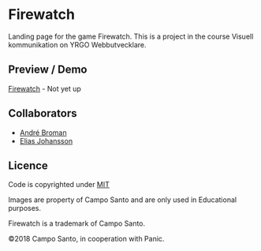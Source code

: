 # Firewatch
Landing page for the game Firewatch.
This is a project in the course Visuell kommunikation on YRGO Webbutvecklare.

## Preview / Demo
[Firewatch](https://laykith.github.io/Firewatch) - Not yet up

## Collaborators
- [André Broman](https://github.com/laykith)
- [Elias Johansson](https://github.com/eliasjohansson)

## Licence
Code is copyrighted under [MIT](LICENCE)

Images are property of Campo Santo and are only used in Educational purposes.

Firewatch is a trademark of Campo Santo.

©2018 Campo Santo, in cooperation with Panic.

